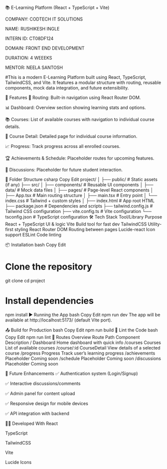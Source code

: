 📚 E-Learning Platform (React + TypeScript + Vite)

COMPANY: CODTECH IT SOLUTIONS

NAME: RUSHIKESH INGLE

INTERN ID: CT08DF124

DOMAIN: FRONT END DEVELOPMENT

DURATION: 4 WEEEKS

MENTOR: NEELA SANTOSH



#This is a modern E-Learning Platform built using React, TypeScript, TailwindCSS, and Vite. It features a modular structure with routing, reusable components, mock data integration, and future extensibility.

🚀 Features
🧭 Routing: Built-in navigation using React Router DOM.

📊 Dashboard: Overview section showing learning stats and options.

📚 Courses: List of available courses with navigation to individual course details.

🎯 Course Detail: Detailed page for individual course information.

📈 Progress: Track progress across all enrolled courses.

🏆 Achievements & Schedule: Placeholder routes for upcoming features.

💬 Discussions: Placeholder for future student interaction.

📁 Folder Structure
csharp
Copy
Edit
project/
│
├── public/               # Static assets (if any)
├── src/
│   ├── components/       # Reusable UI components
│   ├── data/             # Mock data files
│   ├── pages/            # Page-level React components
│   ├── App.tsx           # Main routing structure
│   ├── main.tsx          # Entry point
│   └── index.css         # Tailwind + custom styles
│
├── index.html            # App root HTML
├── package.json          # Dependencies and scripts
├── tailwind.config.js    # Tailwind CSS configuration
├── vite.config.ts        # Vite configuration
└── tsconfig.json         # TypeScript configuration
🛠️ Tech Stack
Tool/Library	Purpose
React + TypeScript	UI & logic
Vite	Build tool for fast dev
TailwindCSS	Utility-first styling
React Router DOM	Routing between pages
Lucide-react	Icon support
ESLint	Code linting

📦 Installation
bash
Copy
Edit
# Clone the repository
git clone <your-repo-url>
cd project

# Install dependencies
npm install
▶️ Running the App
bash
Copy
Edit
npm run dev
The app will be available at http://localhost:5173/ (default Vite port).

📤 Build for Production
bash
Copy
Edit
npm run build
🧪 Lint the Code
bash
Copy
Edit
npm run lint
📍 Routes Overview
Route Path	Component	Description
/	Dashboard	Home dashboard with quick info
/courses	Courses	List of available courses
/course/:id	CourseDetail	View details of a selected course
/progress	Progress	Track user’s learning progress
/achievements	Placeholder	Coming soon
/schedule	Placeholder	Coming soon
/discussions	Placeholder	Coming soon

🔮 Future Enhancements
✅ Authentication system (Login/Signup)

✅ Interactive discussions/comments

✅ Admin panel for content upload

✅ Responsive design for mobile devices

✅ API integration with backend

👨‍💻 Developed With
React

TypeScript

TailwindCSS

Vite

Lucide Icons
